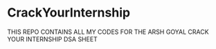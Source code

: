 # CrackYourInternship
THIS REPO CONTAINS ALL MY CODES FOR THE ARSH GOYAL CRACK YOUR INTERNSHIP DSA SHEET 
